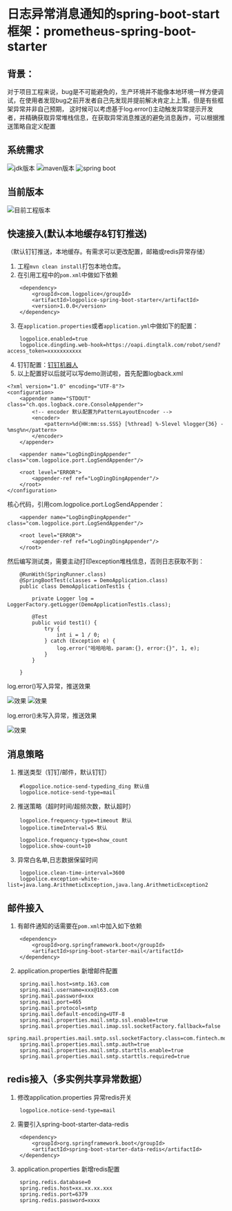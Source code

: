 # 日志异常消息通知的spring-boot-start框架：prometheus-spring-boot-starter


## 背景：

对于项目工程来说，bug是不可能避免的，生产环境并不能像本地环境一样方便调试，在使用者发现bug之前开发者自己先发现并提前解决肯定上上策，但是有些框架异常并非自己预期，
这时候可以考虑基于log.error()主动触发异常提示开发者，并精确获取异常堆栈信息，在获取异常消息推送的避免消息轰炸，可以根据推送策略自定义配置



## 系统需求

![jdk版本](https://img.shields.io/badge/java-1.8%2B-red.svg?style=for-the-badge&logo=appveyor)
![maven版本](https://img.shields.io/badge/maven-3.2.5%2B-red.svg?style=for-the-badge&logo=appveyor)
![spring boot](https://img.shields.io/badge/spring%20boot-2.0.3.RELEASE%2B-red.svg?style=for-the-badge&logo=appveyor)

## 当前版本

![目前工程版本](https://img.shields.io/badge/version-1.0.0-green.svg?style=for-the-badge&logo=appveyor)


## 快速接入(默认本地缓存&钉钉推送)
（默认钉钉推送，本地缓存。有需求可以更改配置，邮箱或redis异常存储）
1. 工程``mvn clean install``打包本地仓库。
2. 在引用工程中的``pom.xml``中做如下依赖
```
    <dependency>
        <groupId>com.logpolice</groupId>
        <artifactId>logpolice-spring-boot-starter</artifactId>
        <version>1.0.0</version>
    </dependency>

```
3. 在``application.properties``或者``application.yml``中做如下的配置：
```
    logpolice.enabled=true
    logpolice.dingding.web-hook=https://oapi.dingtalk.com/robot/send?access_token=xxxxxxxxxxx

```
4. 钉钉配置：[钉钉机器人](https://open-doc.dingtalk.com/microapp/serverapi2/krgddi "自定义机器人")
5. 以上配置好以后就可以写demo测试啦，首先配置logback.xml
```
<?xml version="1.0" encoding="UTF-8"?>
<configuration>
    <appender name="STDOUT" class="ch.qos.logback.core.ConsoleAppender">
        <!-- encoder 默认配置为PatternLayoutEncoder -->
        <encoder>
            <pattern>%d{HH:mm:ss.SSS} [%thread] %-5level %logger{36} - %msg%n</pattern>
        </encoder>
    </appender>

    <appender name="LogDingDingAppender" class="com.logpolice.port.LogSendAppender"/>

    <root level="ERROR">
        <appender-ref ref="LogDingDingAppender"/>
    </root>
</configuration>
```
核心代码，引用com.logpolice.port.LogSendAppender：
```
    <appender name="LogDingDingAppender" class="com.logpolice.port.LogSendAppender"/>

    <root level="ERROR">
        <appender-ref ref="LogDingDingAppender"/>
    </root>
```
然后编写测试类，需要主动打印exception堆栈信息，否则日志获取不到：
```
    @RunWith(SpringRunner.class)
    @SpringBootTest(classes = DemoApplication.class)
    public class DemoApplicationTest1s {
    
        private Logger log = LoggerFactory.getLogger(DemoApplicationTest1s.class);
    
        @Test
        public void test1() {
            try {
                int i = 1 / 0;
            } catch (Exception e) {
                log.error("哈哈哈哈，param:{}, error:{}", 1, e);
            }
        }
    
    }
```
log.error()写入异常，推送效果

![效果](/src/main/resources/微信截图_20190916162148.png)
![效果](/src/main/resources/微信截图_20190916162204.png)

log.error()未写入异常，推送效果

![效果](/src/main/resources/微信截图_20190916163218.png)

## 消息策略
1. 推送类型（钉钉/邮件，默认钉钉）
```
    #logpolice.notice-send-typeding_ding 默认值
    logpolice.notice-send-type=mail
```

2. 推送策略（超时时间/超频次数，默认超时）
```
    logpolice.frequency-type=timeout 默认
    logpolice.timeInterval=5 默认

```
```
    logpolice.frequency-type=show_count
    logpolice.show-count=10

```

3. 异常白名单,日志数据保留时间
```
    logpolice.clean-time-interval=3600
    logpolice.exception-white-list=java.lang.ArithmeticException,java.lang.ArithmeticException2
```

## 邮件接入
1. 有邮件通知的话需要在``pom.xml``中加入如下依赖
```
    <dependency>
        <groupId>org.springframework.boot</groupId>
        <artifactId>spring-boot-starter-mail</artifactId>
    </dependency>
```
2. application.properties 新增邮件配置
```
    spring.mail.host=smtp.163.com
    spring.mail.username=xxx@163.com
    spring.mail.password=xxx
    spring.mail.port=465
    spring.mail.protocol=smtp
    spring.mail.default-encoding=UTF-8
    spring.mail.properties.mail.smtp.ssl.enable=true
    spring.mail.properties.mail.imap.ssl.socketFactory.fallback=false
    spring.mail.properties.mail.smtp.ssl.socketFactory.class=com.fintech.modules.base.util.mail.MailSSLSocketFactory
    spring.mail.properties.mail.smtp.auth=true
    spring.mail.properties.mail.smtp.starttls.enable=true
    spring.mail.properties.mail.smtp.starttls.required=true
```

## redis接入（多实例共享异常数据）
1. 修改application.properties 异常redis开关
```
    logpolice.notice-send-type=mail
```
2. 需要引入spring-boot-starter-data-redis
```
    <dependency>
        <groupId>org.springframework.boot</groupId>
        <artifactId>spring-boot-starter-data-redis</artifactId>
    </dependency>
```
3. application.properties 新增redis配置
 ```
     spring.redis.database=0
     spring.redis.host=xx.xx.xx.xxx
     spring.redis.port=6379
     spring.redis.password=xxxx
 ```